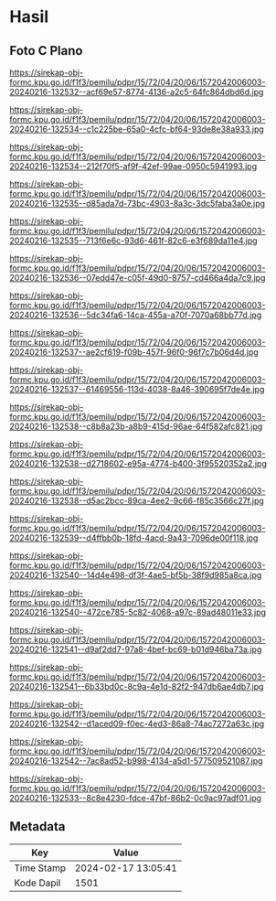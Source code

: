 # Hasil

## Foto C Plano

https://sirekap-obj-formc.kpu.go.id/f1f3/pemilu/pdpr/15/72/04/20/06/1572042006003-20240216-132532--acf69e57-8774-4136-a2c5-64fc864dbd6d.jpg

https://sirekap-obj-formc.kpu.go.id/f1f3/pemilu/pdpr/15/72/04/20/06/1572042006003-20240216-132534--c1c225be-65a0-4cfc-bf64-93de8e38a933.jpg

https://sirekap-obj-formc.kpu.go.id/f1f3/pemilu/pdpr/15/72/04/20/06/1572042006003-20240216-132534--212f70f5-af9f-42ef-99ae-0950c5941993.jpg

https://sirekap-obj-formc.kpu.go.id/f1f3/pemilu/pdpr/15/72/04/20/06/1572042006003-20240216-132535--d85ada7d-73bc-4903-8a3c-3dc5faba3a0e.jpg

https://sirekap-obj-formc.kpu.go.id/f1f3/pemilu/pdpr/15/72/04/20/06/1572042006003-20240216-132535--713f6e6c-93d6-461f-82c6-e3f689da11e4.jpg

https://sirekap-obj-formc.kpu.go.id/f1f3/pemilu/pdpr/15/72/04/20/06/1572042006003-20240216-132536--07edd47e-c05f-49d0-8757-cd466a4da7c9.jpg

https://sirekap-obj-formc.kpu.go.id/f1f3/pemilu/pdpr/15/72/04/20/06/1572042006003-20240216-132536--5dc34fa6-14ca-455a-a70f-7070a68bb77d.jpg

https://sirekap-obj-formc.kpu.go.id/f1f3/pemilu/pdpr/15/72/04/20/06/1572042006003-20240216-132537--ae2cf619-f09b-457f-96f0-96f7c7b06d4d.jpg

https://sirekap-obj-formc.kpu.go.id/f1f3/pemilu/pdpr/15/72/04/20/06/1572042006003-20240216-132537--61469556-113d-4038-8a46-390695f7de4e.jpg

https://sirekap-obj-formc.kpu.go.id/f1f3/pemilu/pdpr/15/72/04/20/06/1572042006003-20240216-132538--c8b8a23b-a8b9-415d-96ae-64f582afc821.jpg

https://sirekap-obj-formc.kpu.go.id/f1f3/pemilu/pdpr/15/72/04/20/06/1572042006003-20240216-132538--d2718602-e95a-4774-b400-3f95520352a2.jpg

https://sirekap-obj-formc.kpu.go.id/f1f3/pemilu/pdpr/15/72/04/20/06/1572042006003-20240216-132538--d5ac2bcc-89ca-4ee2-9c66-f85c3566c27f.jpg

https://sirekap-obj-formc.kpu.go.id/f1f3/pemilu/pdpr/15/72/04/20/06/1572042006003-20240216-132539--d4ffbb0b-18fd-4acd-9a43-7096de00f118.jpg

https://sirekap-obj-formc.kpu.go.id/f1f3/pemilu/pdpr/15/72/04/20/06/1572042006003-20240216-132540--14d4e498-df3f-4ae5-bf5b-38f9d985a8ca.jpg

https://sirekap-obj-formc.kpu.go.id/f1f3/pemilu/pdpr/15/72/04/20/06/1572042006003-20240216-132540--472ce785-5c82-4068-a97c-89ad48011e33.jpg

https://sirekap-obj-formc.kpu.go.id/f1f3/pemilu/pdpr/15/72/04/20/06/1572042006003-20240216-132541--d9af2dd7-97a8-4bef-bc69-b01d946ba73a.jpg

https://sirekap-obj-formc.kpu.go.id/f1f3/pemilu/pdpr/15/72/04/20/06/1572042006003-20240216-132541--6b33bd0c-8c9a-4e1d-82f2-947db6ae4db7.jpg

https://sirekap-obj-formc.kpu.go.id/f1f3/pemilu/pdpr/15/72/04/20/06/1572042006003-20240216-132542--d1aced09-f0ec-4ed3-86a8-74ac7272a63c.jpg

https://sirekap-obj-formc.kpu.go.id/f1f3/pemilu/pdpr/15/72/04/20/06/1572042006003-20240216-132542--7ac8ad52-b998-4134-a5d1-577509521087.jpg

https://sirekap-obj-formc.kpu.go.id/f1f3/pemilu/pdpr/15/72/04/20/06/1572042006003-20240216-132533--8c8e4230-fdce-47bf-86b2-0c9ac97adf01.jpg


## Metadata

| Key        | Value               |
| ---------- | ------------------- |
| Time Stamp | 2024-02-17 13:05:41 |
| Kode Dapil | 1501                |



